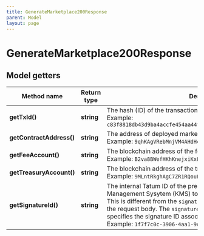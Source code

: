 ```yaml
---
title: GenerateMarketplace200Response
parent: Model
layout: page
---
```


# GenerateMarketplace200Response

## Model getters

Method name | Return type | Description | Notes
------------ | ------------- | ------------- | -------------
**getTxId()** | **string** | The hash (ID) of the transaction <br>Example: `c83f8818db43d9ba4accfe454aa44fc33123d47a4f89d47b314d6748eb0e9bc9` |
**getContractAddress()** | **string** | The address of deployed marketplace contract <br>Example: `9qhKAgVRebMnjVM4AHdHcseYQG47Mns3U8e7dRz24kg5` |
**getFeeAccount()** | **string** | The blockchain address of the fee account <br>Example: `B2va8BWefHKhKnejxiKxLxWYbpzwJWPsNGzEPCiYHQDH` |
**getTreasuryAccount()** | **string** | The blockchain address of the treasury account <br>Example: `9MLntRkghAgC7ZR1RQouE9EkXwjTfZxbi9nBziofPTjM` |
**getSignatureId()** | **string** | The internal Tatum ID of the prepared transaction for Key Management Sysytem (KMS) to sign<br/>This is different from the <code>signatureId</code> parameter that you provided in the request body. The <code>signatureId</code> parameter in the request body specifies the signature ID associated with the private key in KMS. <br>Example: `1f7f7c0c-3906-4aa1-9dfe-4b67c43918f6` |

